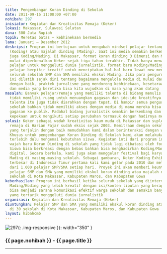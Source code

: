 ```yaml
---
title: Pengembangan Koran Dinding di Sekolah
date: 2011-09-16 11:08:00 +07:00
nohibah: 297
inisiator: Kegiatan dan Kreativitas Remaja (Keker)
lokasi: Makassar, Sulawesi Selatan
dana: 500 Juta Rupiah
topik: Meretas batas – kebhinekaan bermedia
lama: Januari – Desember 2012
deskripsi: Program ini bertujuan untuk mengubah mindset pelajar tentang koran dinding
  (Koding) atau majalah dinding (Mading). Saat ini media semakin berkembang termasuk
  juga Koding/Mading. Di Makassar, format koran dinding 3 Dimensi dan Mading Gerak
  mulai diperkenalkan Keker sejak tiga tahun terakhir. Tidak hanya menambah minat
  pelajar untuk menggeluti dunia jurnalistik, format baru Koding/Mading ini juga menjadikan
  pelajar berpikir kreatif untuk menciptakan hal-hal baru lewat new media. Hampir
  seluruh sekolah SMP dan SMA memiliki ekskul Mading. Jika para pengurus Mading/Koding
  ini dilatih sejak dini tentang bagaimana mengelola media di mulai dari media sekolah
  dengan baik, praktek jurnalisme yang mendorong kebhinekaan, kesetaraan, kebebasan
  dan media yang beretika bisa kita wujudkan di masa yang akan datang
masalah: Banyak pelajar/remaja yang memiliki talenta di bidang menulis, tetapi mereka
  tidak memiliki ruang untuk menuangkan gagasan dan ide-ide kreatifnya. Seringkali
  talenta itu juga tidak diarahkan dengan tepat. Di hampir semua pengurus Mading/Koding
  sekolah bahkan tidak memiliki akses dengan media di mana mereka bisa menyampaikan
  gagasan ke publik. Padahal bidang jurnalistik semakin berkembang dan dibutuhkan
  kepekaan untuk mengikuti setiap perubahan termasuk dengan hadirnya media baru
solusi: Keker sebagai wadah kreativitas kaum muda di Makassar dan suplemen khusus
  remaja di Harian Fajar sudah eksis sejak 2003. Kemitraan dengan sekolah-sekolah
  yang terjalin dengan baik memudahkan kami dalam berinteraksi dengan warga sekolah.
  Khusus untuk pengembangan Koran Dinding di Sekolah kami akan melakukan pemetaan
  terlebih dulu mengenai kebutuhan siswa. Kegiatan inti dari program ini adalah menhadirkan
  wajah baru Koran Dinding di sekolah yang tidak lagi dibatasi oleh format segi empat.
  Siswa bisa berkreasi dengan bebas bahkan bisa menghadirkan Koding/Mading dalam format
  digital. Secara berkala, kami juga akan menggelar festival bagi karya-karya pengurus
  Mading di masing-masing sekolah. Sebagai gambaran, Keker Koding Exhibition yang
  terbesar di Indonesia Timur pertama kali kami gelar pada 2010 dan melibatkan lebih
  dari 1.000 pelajar SMP/SMA setiap hari. Proyek ini akan memberi keuntungan kepada
  pelajar SMP dan SMA yang memiliki ekskul koran dinding atau majalah dinding di 30
  sekolah di Kota Makassar, Kabupaten Maros, dan Kabupaten Gowa
keberhasilan: Program ini berhasil ketika seluruh sekolah yang diintervensi bisa menghadirkan
  Mading/Koding yang lebih kreatif dengan isi/konten liputan yang beragam. Media ini
  bisa menjadi sarana komunikasi efektif warga sekolah dan semakin banyak pelajar
  yang tertarik menggeluti dunia jurnalistik
organisasi: Kegiatan dan Kreativitas Remaja (Keker)
diuntungkan: Pelajar SMP dan SMA yang memiliki ekskul koran dinding atau majalah dinding
  di 30 sekolah di Kota Makassar, Kabupaten Maros, dan Kabupaten Gowa
layout: hibahcmb
---
```


![297](/static/img/hibahcmb/297.png){: .img-responsive }{: width="350" }

### {{ page.nohibah }} - {{ page.title }}

---
